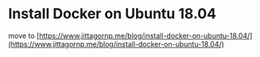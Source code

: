 # Install Docker on Ubuntu 18.04

move to [https://www.jittagornp.me/blog/install-docker-on-ubuntu-18.04/](https://www.jittagornp.me/blog/install-docker-on-ubuntu-18.04/)
